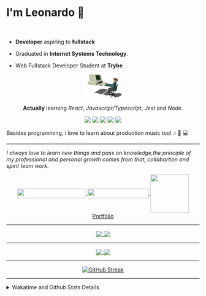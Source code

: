 # I'm Leonardo 🌈
<p align="center">
<img src="https://upload.wikimedia.org/wikipedia/en/thumb/0/05/Flag_of_Brazil.svg/1200px-Flag_of_Brazil.svg.png" width=20 height=15 / >
<img src="https://upload.wikimedia.org/wikipedia/commons/2/2b/Bandeira_do_estado_de_S%C3%A3o_Paulo.svg" width=20 height=15 / >
</p>

- <b>Developer</b> aspiring to <b>fullstack</b>

- Graduated in <b>Internet Systems Technology</b>.

- Web Fullstack Developer Student at <b>Trybe</b>

<div align="center">

<img src="./img/computer.gif" width="100px">

**Actually** learning _React_, _Javascript/Typescript_, _Jest_ and  _Node_. 

</div>
       
<p align="center"> 
<img src="https://badges.aleen42.com/src/javascript.svg">
<img src="https://badges.aleen42.com/src/jest_1.svg">
<img src="https://badges.aleen42.com/src/node.svg">
<img src="https://badges.aleen42.com/src/typescript.svg">
<img src="https://badges.aleen42.com/src/vue.svg">
<br>
</p>

Besides programming, i love to learn about production music too! :notes: :musical_keyboard: :computer:

* * *

<i>I always love to learn new things and pass on knowledge,the principle of my professional and personal growth comes from that, collabartion and spirit team work.</i><br>

<div align="center">
       
<a href="https://www.linkedin.com/in/lcds90/">
  <img align="center" src="https://img.shields.io/static/v1?logo=linkedin&label=linkedin&message=lcds90&color=blue&style=for-the-badge" height=25 width=180/>
</a>
<a href="mailto:lcds90@gmail.com">
  <img align="center" src="https://img.shields.io/static/v1?&logo=gmail&label=Send&message=Email&color=red&style=for-the-badge" height=25 width=160/>
</a>   
<a href="https://lcds.vercel.app/">
  <img align="center" src="https://avatars.githubusercontent.com/u/44562511" height=100 width=100/>
  Portfólio
</a>
       
</div>

* * *

<div align="center">
<a href="https://wakatime.com/@lcds90">
  <img align="center" src="https://github-readme-stats.vercel.app/api/top-langs/?username=lcds90&langs_count=10&theme=gruvbox&layout=compact&include_all_commits=true" width="400px"/>
</a>
<a href="https://wakatime.com/@lcds90">
  <img align="center" width="400px" src="https://github-readme-stats.vercel.app/api?username=lcds90&count_private=true&theme=gruvbox"/>
</a>
</div>

* * *

<div align="center">
 <a href="https://wakatime.com/@lcds90">
  <img align="center" width="400px" src="https://github-readme-stats.vercel.app/api/wakatime?username=lcds90&theme=gruvbox&layout=compact"/>
</a>
  <img align="center" width="400px" src="https://github-profile-trophy.vercel.app/?username=lcds90&row=2&column=3&theme=gruvbox"/>

* * *

[![GitHub Streak](https://github-readme-streak-stats.herokuapp.com/?user=lcds90&theme=dark)](https://git.io/streak-stats)

</div>


* * *
       
<details>
       <summary>Wakatime and Github Stats Details</summary>
       <div align="justify">
              
<!--START_SECTION:waka-->
![Code Time](http://img.shields.io/badge/Code%20Time-1%2C477%20hrs%2049%20mins-blue)

![Profile Views](http://img.shields.io/badge/Profile%20Views-0-blue)

![Lines of code](https://img.shields.io/badge/From%20Hello%20World%20I%27ve%20Written-2%20Million%20lines%20of%20code-blue)

**🐱 My GitHub Data** 

> 🏆 229 Contributions in the Year 2022
 > 
> 📦 565.1 kB Used in GitHub's Storage 
 > 
> 🚫 Not Opted to Hire
 > 
> 📜 70 Public Repositories 
 > 
> 🔑 43 Private Repositories  
 > 
**I'm a Night 🦉** 

```text
🌞 Morning    120 commits    ████░░░░░░░░░░░░░░░░░░░░░   18.55% 
🌆 Daytime    165 commits    ██████░░░░░░░░░░░░░░░░░░░   25.5% 
🌃 Evening    235 commits    █████████░░░░░░░░░░░░░░░░   36.32% 
🌙 Night      127 commits    █████░░░░░░░░░░░░░░░░░░░░   19.63%

```
📅 **I'm Most Productive on Sunday** 

```text
Monday       93 commits     ███░░░░░░░░░░░░░░░░░░░░░░   14.37% 
Tuesday      109 commits    ████░░░░░░░░░░░░░░░░░░░░░   16.85% 
Wednesday    63 commits     ██░░░░░░░░░░░░░░░░░░░░░░░   9.74% 
Thursday     65 commits     ██░░░░░░░░░░░░░░░░░░░░░░░   10.05% 
Friday       86 commits     ███░░░░░░░░░░░░░░░░░░░░░░   13.29% 
Saturday     93 commits     ███░░░░░░░░░░░░░░░░░░░░░░   14.37% 
Sunday       138 commits    █████░░░░░░░░░░░░░░░░░░░░   21.33%

```


📊 **This Week I Spent My Time On** 

```text
⌚︎ Time Zone: America/Sao_Paulo

💬 Programming Languages: 
TypeScript               16 hrs 22 mins      ████████████░░░░░░░░░░░░░   48.36% 
Vue.js                   13 hrs 41 mins      ██████████░░░░░░░░░░░░░░░   40.43% 
JavaScript               2 hrs 12 mins       █░░░░░░░░░░░░░░░░░░░░░░░░   6.53% 
JSON                     1 hr 24 mins        █░░░░░░░░░░░░░░░░░░░░░░░░   4.18% 
HTML                     8 mins              ░░░░░░░░░░░░░░░░░░░░░░░░░   0.41%

🔥 Editors: 
VS Code                  33 hrs 50 mins      █████████████████████████   100.0%

💻 Operating System: 
Linux                    33 hrs 50 mins      █████████████████████████   100.0%

```

**I Mostly Code in JavaScript** 

```text
JavaScript               41 repos            ███████████░░░░░░░░░░░░░░   44.57% 
TypeScript               15 repos            ████░░░░░░░░░░░░░░░░░░░░░   16.3% 
HTML                     10 repos            ██░░░░░░░░░░░░░░░░░░░░░░░   10.87% 
Vue                      7 repos             ██░░░░░░░░░░░░░░░░░░░░░░░   7.61% 
CSS                      6 repos             █░░░░░░░░░░░░░░░░░░░░░░░░   6.52%

```


**Timeline**

![Chart not found](https://raw.githubusercontent.com/lcds90/lcds90/main/charts/bar_graph.png) 


 Last Updated on 21/04/2022 18:56:49 UTC
<!--END_SECTION:waka-->
              
              
   </div>
</details>
       
       
</div>
